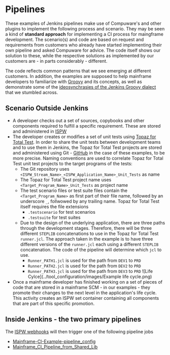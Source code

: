 # Pipelines
These examples of Jenkins pipelines make use of Compuware's and other plugins to implement the following process and scenario. They may be seen a kind of **standard approach** for implementing a CI process for maingframe development. The scenario(s) and code are based on request and requirements from customers who already have started implementing their own pipeline and asked Compuware for advice. The code itself shows our solution to these, while the respective solutions as implemented by our customers are - in parts considerably - different.

The code reflects common patterns that we see emerging at different customers. In addition, the examples are supposed to help mainframe developers to familiarize with [Groovy](http://groovy-lang.org/documentation.html) and its concepts, as well as demonstrate some of the [ideosynchrasies of the Jenkins Groovy dialect](./Jenkins_Groovy_Ideosynchrasies.html) that we stumbled across.

## Scenario Outside Jenkins
- A developer checks out a set of sources, copybooks and other components required to fulfill a specific requirement. These are stored and administered in [ISPW](https://compuware.com/ispw-source-code-management/)
- The developer creates or modifies a set of unit tests using [Topaz for Total Test](https://compuware.com/topaz-for-total-test-automation/). In order to share the unit tests between development teams and to use them in Jenkins, the Topaz for Total Test projects are stored and administered using Git - [GitHub](https://github.com/) in the case of these examples, to be more precise.
Naming conventions are used to correlate Topaz for Total Test unit test projects to the target programs of the tests:
    - The Git repository uses `<ISPW_Stream_Name>_<ISPW_Application_Name>_Unit_Tests` as name
    - The Topaz for Total Test project name uses `<Target_Program_Name>_Unit_Tests` as project name 
    - The test scenario files or test suite files contain the `<Target_Program_Name>` as first part of their file name, followed by an underscore `_`, follwowed by any trailing name. Topaz for Total Test itself requires the file extensions
        - `.testscenario` for test scenarios
        - `.testsuite` for test suites
    - Due to the design of the underlying application, there are three paths through the development stages. Therefore, there will be three different `STEPLIB` concatenations to use in the Topaz for Total Test `runner.jcl`. The approach taken in the example is to have three different versions of the `runner.jcl` each using a different `STEPLIB` concatenation. The code of the pipeline will determine which `jcl` to use.
        - `Runner_PATH1.jcl` is used for the path from `DEV1` to `PRD`
        - `Runner_PATH2.jcl` is used for the path from `DEV2` to `PRD`
        - `Runner_PATH3.jcl` is used for the path from `DEV3` to `PRD`
![Life Cylce](../tool_configuration/images/Example life cycle.png)
- Once a mainframe developer has finished working on a set of pieces of code that are stored in a mainframe SCM -  in our examples - they promote their changes to the next level in the application's life cycle. This activity creates an ISPW set container containing all components that are part of this specific promotion.

## Inside Jenkins - the two primary pipelines
The [ISPW webhooks](../tool_configuration/webhhok_setup.html) will then trigger one of the following pipeline jobs
- [Mainframe-CI-Example-pipeline_config](./Mainframe-CI-Example-pipeline.html)
- [Mainframe_CI_Pipeline_from_Shared_Lib](./Mainframe_CI_Pipeline_from_Shared_Lib.html)